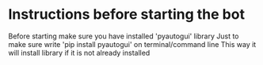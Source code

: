 # Instructions before starting the bot

Before starting make sure you have installed 'pyautogui' library
Just to make sure write 'pip install pyautogui' on terminal/command line 
This way it will install library if it is not already installed